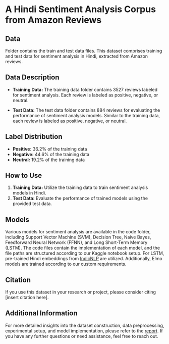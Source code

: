 # A Hindi Sentiment Analysis Corpus from Amazon Reviews

## Data
Folder contains the train and test data files. This dataset comprises training and test data for sentiment analysis in Hindi, extracted from Amazon reviews. 

## Data Description
- **Training Data:** The training data folder contains 3527 reviews labeled for sentiment analysis. Each review is labeled as positive, negative, or neutral.
  
- **Test Data:** The test data folder contains 884 reviews for evaluating the performance of sentiment analysis models. Similar to the training data, each review is labeled as positive, negative, or neutral.

## Label Distribution
- **Positive:** 36.2% of the training data
- **Negative:** 44.6% of the training data
- **Neutral:** 19.2% of the training data

## How to Use
1. **Training Data:** Utilize the training data to train sentiment analysis models in Hindi.
2. **Test Data:** Evaluate the performance of trained models using the provided test data.

## Models
Various models for sentiment analysis are available in the code folder, including Support Vector Machine (SVM), Decision Tree, Naive Bayes, Feedforward Neural Network (FFNN), and Long Short-Term Memory (LSTM). The code files contain the implementation of each model, and the file paths are structured according to our Kaggle notebook setup. For LSTM, pre-trained Hindi embeddings from [IndicNLP](https://drive.google.com/file/d/1g5_dJFI3Sevwi-YMPU67x2jnN-_JzZX6/view?usp=sharing) are utilized. Additionally, Elmo models are trained according to our custom requirements.

## Citation
If you use this dataset in your research or project, please consider citing [insert citation here].

## Additional Information
For more detailed insights into the dataset construction, data preprocessing, experimental setup, and model implementation, please refer to the [report](./report.pdf). If you have any further questions or need assistance, feel free to reach out.

